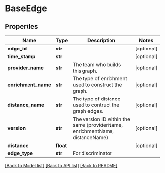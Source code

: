 # BaseEdge

## Properties
Name | Type | Description | Notes
------------ | ------------- | ------------- | -------------
**edge_id** | **str** |  | [optional] 
**time_stamp** | **str** |  | [optional] 
**provider_name** | **str** | The team who builds this graph. | [optional] 
**enrichment_name** | **str** | The type of enrichment used to construct the graph. | [optional] 
**distance_name** | **str** | The type of distance used to contruct the graph edges. | [optional] 
**version** | **str** | The version ID within the same (providerName, enrichmentName, distanceName) | [optional] 
**distance** | **float** |  | [optional] 
**edge_type** | **str** | For discriminator | 

[[Back to Model list]](../README.md#documentation-for-models) [[Back to API list]](../README.md#documentation-for-api-endpoints) [[Back to README]](../README.md)

